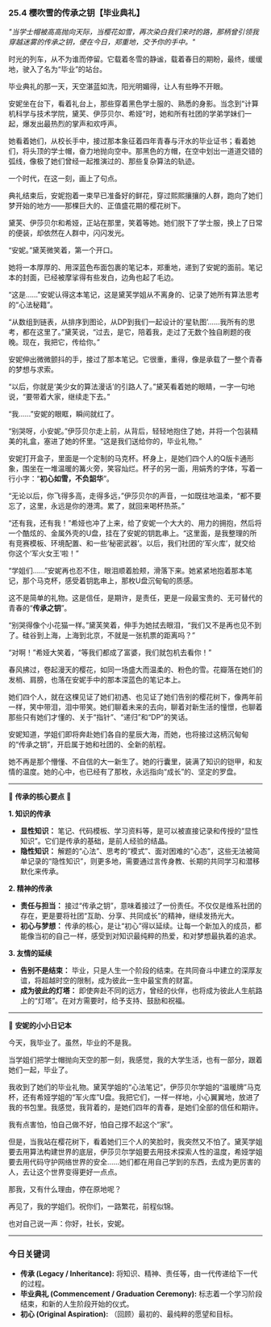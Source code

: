 ### **25.4 樱吹雪的传承之钥【毕业典礼】**

*"当学士帽被高高抛向天际，当樱花如雪，再次染白我们来时的路，那柄曾引领我穿越迷雾的传承之钥，便在今日，郑重地，交予你的手中。"*

时光的列车，从不为谁而停留。它载着冬雪的静谧，载着春日的期盼，最终，缓缓地，驶入了名为“毕业”的站台。

毕业典礼的那一天，天空湛蓝如洗，阳光明媚得，让人有些睁不开眼。

安妮坐在台下，看着礼台上，那些穿着黑色学士服的、熟悉的身影。当念到“计算机科学与技术学院，黛芙、伊莎贝尔、希娅”时，她和所有社团的学弟学妹们一起，爆发出最热烈的掌声和欢呼声。

她看着她们，从校长手中，接过那本象征着四年青春与汗水的毕业证书；看着她们，将头顶的学士帽，奋力地抛向空中。那黑色的方帽，在空中划出一道道交错的弧线，像极了她们曾经一起推演过的、那些复杂算法的轨迹。

一个时代，在这一刻，画上了句点。

典礼结束后，安妮抱着一束早已准备好的鲜花，穿过熙熙攘攘的人群，跑向了她们梦开始的地方——那棵巨大的、正值盛花期的樱花树下。

黛芙、伊莎贝尔和希娅，正站在那里，笑着等她。她们脱下了学士服，换上了日常的便装，却依然在人群中，闪闪发光。

“安妮。”黛芙微笑着，第一个开口。

她将一本厚厚的、用深蓝色布面包裹的笔记本，郑重地，递到了安妮的面前。笔记本的封面，已经被摩挲得有些发白，边角也起了毛边。

“这是……”安妮认得这本笔记，这是黛芙学姐从不离身的、记录了她所有算法思考的“心法秘籍”。

“从数组到链表，从排序到图论，从DP到我们一起设计的‘星轨图’……我所有的思考，都在这里了。”黛芙说，“过去，是它，陪着我，走过了无数个独自刷题的夜晚。现在，我把它，传给你。”

安妮伸出微微颤抖的手，接过了那本笔记。它很重，重得，像是承载了一整个青春的梦想与求索。

“以后，你就是‘美少女的算法漫话’的引路人了。”黛芙看着她的眼睛，一字一句地说，“要带着大家，继续走下去。”

“我……”安妮的眼眶，瞬间就红了。

“别哭呀，小安妮。”伊莎贝尔走上前，从背后，轻轻地抱住了她，并将一个包装精美的礼盒，塞进了她的怀里。“这是我们送给你的，毕业礼物。”

安妮打开盒子，里面是一个定制的马克杯。杯身上，是她们四个人的Q版卡通形象，围坐在一堆温暖的篝火旁，笑容灿烂。杯子的另一面，用娟秀的字体，写着一行小字：“**初心如雪，不负韶华**”。

“无论以后，你飞得多高，走得多远，”伊莎贝尔的声音，一如既往地温柔，“都不要忘了，这里，永远是你的港湾。累了，就回来喝杯热茶。”

“还有我，还有我！”希娅也冲了上来，给了安妮一个大大的、用力的拥抱，然后将一个酷炫的、金属外壳的U盘，挂在了安妮的钥匙串上。“这里面，是我整理的所有竞赛模板、环境配置、和一些‘秘密武器’。以后，我们社团的‘军火库’，就交给你这个‘军火女王’啦！”

“学姐们……”安妮再也忍不住，眼泪顺着脸颊，滑落下来。她紧紧地抱着那本笔记，那个马克杯，感受着钥匙串上，那枚U盘沉甸甸的质感。

这不是简单的礼物。这是信任，是期许，是责任，更是一段最宝贵的、无可替代的青春的“**传承之钥**”。

“别哭得像个小花猫一样。”黛芙笑着，伸手为她拭去眼泪，“我们又不是再也见不到了。硅谷到上海，上海到北京，不就是一张机票的距离吗？”

“对啊！”希娅大笑着，“等我们都成了富婆，我们就包机去看你！”

春风拂过，卷起漫天的樱花，如同一场盛大而温柔的、粉色的雪。花瓣落在她们的发梢、肩膀，也落在安妮手中的那本深蓝色的笔记本上。

她们四个人，就在这棵见证了她们初遇、也见证了她们告别的樱花树下，像两年前一样，笑中带泪，泪中带笑。她们聊着未来的去向，聊着对新生活的憧憬，也聊着那些只有她们才懂的、关于“指针”、“递归”和“DP”的笑话。

安妮知道，学姐们即将奔赴她们各自的星辰大海，而她，也将接过这柄沉甸甸的“传承之钥”，开启属于她和社团的、全新的航程。

她不再是那个懵懂、不自信的大一新生了。她的行囊里，装满了知识的铠甲，和友情的温度。她的心中，也已经有了那枚，永远指向“成长”的、坚定的罗盘。

---

🌸 **传承的核心要点** 🌸

**1. 知识的传承**
- **显性知识：** 笔记、代码模板、学习资料等，是可以被直接记录和传授的“显性知识”。它们是传承的基础，是前人经验的结晶。
- **隐性知识：** 解题的“心法”、思考的“模式”、面对困难的“心态”，这些无法被简单记录的“隐性知识”，则更多地，需要通过言传身教、长期的共同学习和潜移默化来传承。

**2. 精神的传承**
- **责任与担当：** 接过“传承之钥”，意味着接过了一份责任。不仅仅是维系社团的存在，更是要将社团“互助、分享、共同成长”的精神，继续发扬光大。
- **初心与梦想：** 传承的核心，是让“初心”得以延续。让每一个新加入的成员，都能像当初的自己一样，感受到对知识最纯粹的热爱，和对梦想最执着的追求。

**3. 友情的延续**
- **告别不是结束：** 毕业，只是人生一个阶段的结束。在共同奋斗中建立的深厚友谊，将超越时空的限制，成为彼此一生中最宝贵的财富。
- **成为彼此的灯塔：** 即使奔赴不同的远方，曾经的伙伴，也将成为彼此人生航路上的“灯塔”。在对方需要时，给予支持、鼓励和祝福。

---

🎀 **安妮的小小日记本**

今天，我毕业了。虽然，毕业的不是我。

当学姐们把学士帽抛向天空的那一刻，我感觉，我的大学生活，也有一部分，跟着她们一起，毕业了。

我收到了她们的毕业礼物。黛芙学姐的“心法笔记”，伊莎贝尔学姐的“温暖牌”马克杯，还有希娅学姐的“军火库”U盘。我把它们，一样一样地，小心翼翼地，放进了我的书包里。我感觉，我背着的，是她们四年的青春，是她们全部的信任和期许。

我有点害怕，怕自己做不好，怕自己撑不起这个“家”。

但是，当我站在樱花树下，看着她们三个人的笑脸时，我突然又不怕了。黛芙学姐要去用算法构建世界的底层，伊莎贝尔学姐要去用技术探索人性的温度，希娅学姐要去用代码守护网络世界的安全……她们都在用自己学到的东西，去成为更厉害的人，去让这个世界变得更好一点点。

那我，又有什么理由，停在原地呢？

再见了，我的学姐们。祝你们，一路繁花，前程似锦。

也对自己说一声：你好，社长，安妮。

---

### 今日关键词

- **传承 (Legacy / Inheritance):** 将知识、精神、责任等，由一代传递给下一代的过程。
- **毕业典礼 (Commencement / Graduation Ceremony):** 标志着一个学习阶段结束，和新的人生阶段开始的仪式。
- **初心 (Original Aspiration):** （回顾）最初的、最纯粹的愿望和目标。
